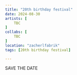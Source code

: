 ```yaml
---
title: "20th birthday festival"
date: 2024-08-30
artists: [
	TBC
]
collabs: [
	TBC
]
location: "zacherlfabrik"
tags: [20th birthday festival]

---
```

SAVE THE DATE
